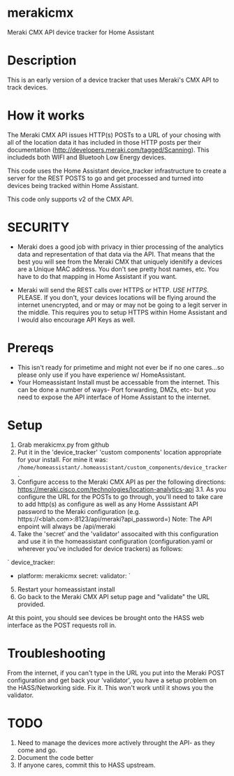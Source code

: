 # merakicmx
Meraki CMX API device tracker for Home Assistant

# Description
This is an early version of a device tracker that uses Meraki's CMX API to track devices.

# How it works
The Meraki CMX API issues HTTP(s) POSTs to a URL of your chosing with all of the location data it has included in those HTTP posts per their documentation (http://developers.meraki.com/tagged/Scanning).   This includeds both WIFI and Bluetooh Low Energy devices.  

This code uses the Home Assistant device_tracker infrastructure to create a server for the REST POSTS to go and get processed and turned into devices being tracked within Home Assistant. 

This code only supports v2 of the CMX API.

# SECURITY
* Meraki does a good job with privacy in thier processing of the analytics data and representation of that data via the API.  That means that the best you will see from the Meraki CMX that uniquely idenitify a devices are a Unique MAC address.  You don't see pretty host names, etc.  You have to do that mapping in Home Assistant if you want.

* Meraki will send the REST calls over HTTPS or HTTP.  _USE HTTPS_.  PLEASE.  If you don't, your devices locations will be flying around the internet unencrypted, and or may or may not be going to a legit server in the middle. This requires you to setup HTTPS within Home Assistant and I would also encourage API Keys as well.  

# Prereqs
* This isn't ready for primetime and might not ever be if no one cares...so please only use if you have experience w/ HomeAssistant.
* Your Homeassistant Install must be accessable from the internet.  This can be done a number of ways- Port forwarding, DMZs, etc- but you need to expose the API interface of Home Assistant to the internet. 

# Setup

1. Grab merakicmx.py from github
2. Put it in the 'device_tracker' 'custom components' location appropriate for your install.  For mine it was: `/home/homeassistant/.homeassistant/custom_components/device_tracker`.
3. Configure access to the Meraki CMX API as per the following directions: https://meraki.cisco.com/technologies/location-analytics-api
3.1.  As you configure the URL for the POSTs to go through, you'll need to take care to add http(s) as configure as well as any Home Asssistant API password to the Meraki configuration (e.g. https://<blah.com>:8123/api/meraki?api_password=<yourHassAPIpassword>)
Note:  The API enpoint will always be /api/meraki 
4. Take the 'secret' and the 'validator' assocaited with this configuration and use it in the homeassistant configuration (configuration.yaml or wherever you've included for device trackers) as follows:

`
device_tracker:
 - platform: merakicmx
   secret: <insert your secret here>
   validator: <insert your validator here>
`
5.  Restart your homeassistant install
6.  Go back to the Meraki CMX API setup page and "validate" the URL provided.

At this point, you should see devices be brought onto the HASS web interface as the POST requests roll in.

# Troubleshooting

From the internet, if you can't type in the URL you put into the Meraki POST configuration and get back your 'validator', you have a setup problem on the HASS/Networking side.  Fix it.  This won't work until it shows you the validator.

# TODO

1.  Need to manage the devices more actively throught the API- as they come and go.  
2.  Document the code better
3.  If anyone cares, commit this to HASS upstream.
